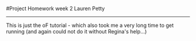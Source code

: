 #Project Homework week 2
Lauren Petty


-------

This is just the oF tutorial - which also took me a very long time to get running (and again could not do it without Regina's help...)